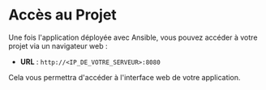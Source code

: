 # Accès au Projet

Une fois l'application déployée avec Ansible, vous pouvez accéder à votre projet via un navigateur web :

- **URL** : `http://<IP_DE_VOTRE_SERVEUR>:8080`

Cela vous permettra d'accéder à l'interface web de votre application.
